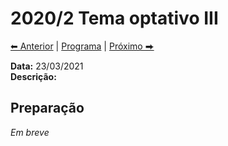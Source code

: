 
# 2020/2 Tema optativo III

[⬅ Anterior](2020-2-aula-12.md) | [Programa](/2020-2-sem) | [Próximo ⮕](2020-2-aula-14.md)    

**Data:** 23/03/2021  
**Descrição:**

## Preparação

*Em breve*
